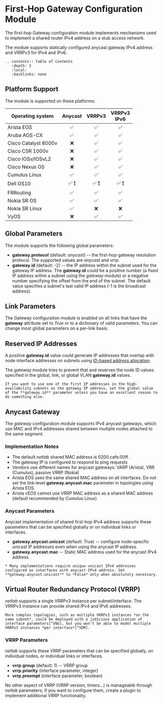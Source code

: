 # First-Hop Gateway Configuration Module

The first-hop Gateway configuration module implements mechanisms used to implement a shared router IPv4 address on a stub access network.

The module supports statically configured anycast gateway IPv4 address and VRRPv3 for IPv4 and IPv6.

```eval_rst
.. contents:: Table of Contents
   :depth: 2
   :local:
   :backlinks: none
```

## Platform Support

The module is supported on these platforms:

| Operating system      | Anycast | VRRPv3 | VRRPv3<br>IPv6 |
| --------------------- | :-: | :-: | :-: |
| Arista EOS            | ✅  | ✅  | ✅  |
| Aruba AOS-CX          | ✅  | ✅  | ✅  |
| Cisco Catalyst 8000v  |  ❌  | ✅  | ✅  |
| Cisco CSR 1000v       |  ❌  | ✅  | ✅  |
| Cisco IOSv/IOSvL2     |  ❌  | ✅  | ✅  |
| Cisco Nexus OS        |  ❌  | ✅  | ✅  |
| Cumulus Linux         | ✅  | ✅  | ✅  |
| Dell OS10             | ✅ [❗](caveats-os10) | ✅ [❗](caveats-os10) | ✅ [❗](caveats-os10)  |
| FRRouting             | ✅  | ✅  | ✅  |
| Nokia SR OS           | ✅  | ✅  | ✅  |
| Nokia SR Linux        | ✅  | ❌  | ❌  |
| VyOS                  | ❌  | ✅  | ✅  |

## Global Parameters

The module supports the following global parameters:

* **gateway.protocol** (default: *anycast*) -- the first-hop gateway resolution protocol. The supported values are *anycast* and *vrrp*.
* **gateway.id** (default: -2) -- the IP address within the subnet used for the gateway IP address. The **gateway.id** could be a positive number (a fixed IP address within a subnet using the *gateway* module) or a negative number specifying the offset from the end of the subnet. The default value specifies a subnet's last valid IP address (-1 is the broadcast address).

## Link Parameters

The Gateway configuration module is enabled on all links that have the **gateway** attribute set to *True* or to a dictionary of valid parameters. You can change most global parameters on a per-link basis.

## Reserved IP Addresses

A positive **gateway.id** value could generate IP addresses that overlap with node interface addresses on subnets using [ID-based address allocation](addr-allocation).

The *gateway* module tries to prevent that and reserves the node ID values specified in the global, link, or global VLAN **gateway.id** values.

```{tip}
If you want to use one of the first IP addresses in the high-availability subnets as the gateway IP address, set the global value of the **‌gateway.id** parameter unless you have an excellent reason to do something else.
```

## Anycast Gateway

The *gateway* configuration module supports IPv4 anycast gateways, which use MAC and IPv4 addresses shared between multiple nodes attached to the same segment.

### Implementation Notes

* The default *netlab* shared MAC address is 0200.cafe.00ff.
* The gateway IP is configured to respond to ping requests
* Vendors use different names for anycast gateways: VARP (Arista), VRR (Cumulus), passive VRRP (Nokia)
* Arista EOS uses the same shared MAC address on all interfaces. Do not set the link-level **gateway.anycast.mac** parameter in topologies using Arista EOS.
* Arista vEOS cannot use VRRP MAC address as a shared MAC address (default recommended by Cumulus Linux)

### Anycast Parameters

Anycast implementation of shared first-hop IPv4 address supports these parameters that can be specified globally or on individual links or interfaces.

* **gateway.anycast.unicast** (default: True) -- configure node-specific unicast IP addresses even when using the anycast IP address.
* **gateway.anycast.mac** -- Static MAC address used for the anycast IPv4 address

```{tip}
* Many implementations require unique unicast IPv4 addresses configured on interfaces with anycast IPv4 address. Set **gateway.anycast.unicast** to *False* only when absolutely necessary.
```

## Virtual Router Redundancy Protocol (VRRP)

*netlab* supports a single VRRPv3 instance per subnet/interface. The VRRPv3 instance can provide shared IPv4 and IPv6 addresses.

```{tip}
More complex topologies, such as multiple VRRPv3 instances *on the same subnet*, could be deployed with a judicious application of interface parameters[^VNS], but you won't be able to model multiple VRRPv3 instances *per interface*[^VDM].
```

[^VNS]: These topologies are unsupported and will not be integrated into the *netlab* core. If you want an easier way of configuring them in a lab topology, please feel free to create a plugin.

[^VDM]: That would require a completely different data model. You'll have to use custom configuration templates to implement something along those lines.

### VRRP Parameters

*netlab* supports these VRRP parameters that can be specified globally, on individual nodes, or individual links or interfaces.

* **vrrp.group** (default: 1) -- VRRP group
* **vrrp.priority** (interface parameter, integer)
* **vrrp.preempt** (interface parameter, boolean)

No other aspect of VRRP (VRRP version, timers...) is manageable through *netlab* parameters; if you want to configure them, create a plugin to implement additional VRRP functionality.
